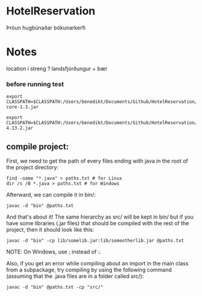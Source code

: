 # HotelReservation
Þróun hugbúnaðar bókunarkerfi



# Notes


location í streng ?
landsfjórðungur + bær







### before running test

```
export CLASSPATH=$CLASSPATH:/Users/benedikt/Documents/Github/HotelReservation/lib/hamcrest-core-1.3.jar

export CLASSPATH=$CLASSPATH:/Users/benedikt/Documents/Github/HotelReservation/lib/junit-4.13.2.jar
```

## compile project:
First, we need to get the path of every files ending with java in the root of the project directory:
```
find -name "*.java" > paths.txt # for Linux
dir /s /B *.java > paths.txt # for Windows
```
Afterward, we can compile it in bin/:
```
javac -d "bin" @paths.txt
```
And that's about it! The same hierarchy as src/ will be kept in bin/ but if you have some libraries (.jar files) that should be compiled with the rest of the project, then it should look like this:
```
javac -d "bin" -cp lib/somelib.jar:lib/someotherlib.jar @paths.txt
```
NOTE: On Windows, use ; instead of :.

Also, if you get an error while compiling about an import in the main class from a subpackage, try compiling by using the following command (assuming that the .java files are in a folder called src/):
```
javac -d "bin" @paths.txt -cp "src/"
```